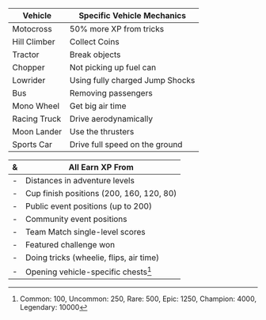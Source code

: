 Vehicle | Specific Vehicle Mechanics
-- | --
Motocross |  50% more XP from tricks
Hill Climber | Collect Coins
Tractor | Break objects
Chopper | Not picking up fuel can
Lowrider | Using fully charged Jump Shocks
Bus | Removing passengers
Mono Wheel | Get big air time
Racing Truck | Drive aerodynamically
Moon Lander | Use the thrusters
Sports Car | Drive full speed on the ground

 & |  All Earn XP From
--  | --
 \- |  Distances in adventure levels
 \- | Cup finish positions (200, 160, 120, 80)
 \- | Public event positions (up to 200)
 \- | Community event positions
 \- | Team Match single-level scores
 \- | Featured challenge won
 \- | Doing tricks (wheelie, flips, air time)
 \- | Opening vehicle-specific chests[^1]  

 [^1]: Common: 100, Uncommon: 250, Rare: 500, Epic: 1250, Champion: 4000, Legendary: 10000
